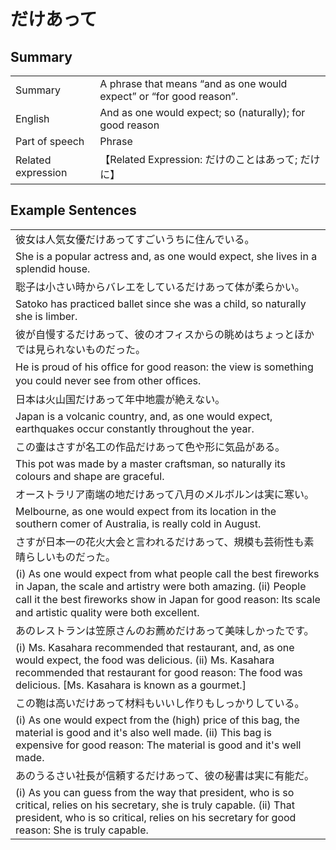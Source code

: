 # だけあって

## Summary

<table><tr>   <td>Summary</td>   <td>A phrase that means “and as one would expect” or “for good reason”.</td></tr><tr>   <td>English</td>   <td>And as one would expect; so (naturally); for good reason</td></tr><tr>   <td>Part of speech</td>   <td>Phrase</td></tr><tr>   <td>Related expression</td>   <td>【Related Expression: だけのことはあって; だけに】</td></tr></table>

## Example Sentences

<table><tr><td>彼女は人気女優だけあってすごいうちに住んでいる。</td></tr><tr><td>She is a popular actress and, as one would expect, she lives in a splendid house.</td></tr><tr><td>聡子は小さい時からバレエをしているだけあって体が柔らかい。</td></tr><tr><td>Satoko has practiced ballet since she was a child, so naturally she is limber.</td></tr><tr><td>彼が自慢するだけあって、彼のオフィスからの眺めはちょっとほかでは見られないものだった。</td></tr><tr><td>He is proud of his ofﬁce for good reason: the view is something you could never see from other ofﬁces.</td></tr><tr><td>日本は火山国だけあって年中地震が絶えない。</td></tr><tr><td>Japan is a volcanic country, and, as one would expect, earthquakes occur constantly throughout the year.</td></tr><tr><td>この壷はさすが名工の作品だけあって色や形に気品がある。</td></tr><tr><td>This pot was made by a master craftsman, so naturally its colours and shape are graceful.</td></tr><tr><td>オーストラリア南端の地だけあって八月のメルボルンは実に寒い。</td></tr><tr><td>Melbourne, as one would expect from its location in the southern comer of Australia, is really cold in August.</td></tr><tr><td>さすが日本一の花火大会と言われるだけあって、規模も芸術性も素晴らしいものだった。</td></tr><tr><td>(i) As one would expect from what people call the best fireworks in Japan, the scale and artistry were both amazing. (ii) People call it the best ﬁreworks show in Japan for good reason: Its scale and artistic quality were both excellent.</td></tr><tr><td>あのレストランは笠原さんのお薦めだけあって美味しかったです。</td></tr><tr><td>(i) Ms. Kasahara recommended that restaurant, and, as one would expect, the food was delicious. (ii) Ms. Kasahara recommended that restaurant for good reason: The food was delicious. [Ms. Kasahara is known as a gourmet.]</td></tr><tr><td>この鞄は高いだけあって材料もいいし作りもしっかりしている。</td></tr><tr><td>(i) As one would expect from the (high) price of this bag, the material is good and it's also well made. (ii) This bag is expensive for good reason: The material is good and it's well made.</td></tr><tr><td>あのうるさい社長が信頼するだけあって、彼の秘書は実に有能だ。</td></tr><tr><td>(i) As you can guess from the way that president, who is so critical, relies on his secretary, she is truly capable. (ii) That president, who is so critical, relies on his secretary for good reason: She is truly capable.</td></tr></table>

